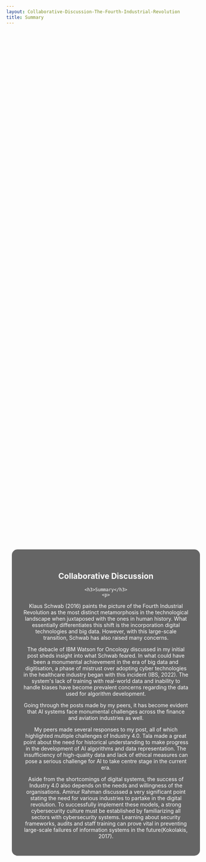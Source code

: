 ```yaml
---
layout: Collaborative-Discussion-The-Fourth-Industrial-Revolution
title: Summary
---
```



<div style="background-image: url('assets/images/banners/About-me.jpg'); background-size: cover; background-position: center; height: 90vh; width: 90vw; display: flex; justify-content: center; align-items: center; margin-left: auto; margin-right: auto; width: 100%; padding: 0; overflow: hidden; border-radius: 15px; padding-left: 15px;"> <!-- Reduced padding-left -->
  <div style="background-color: rgba(0, 0, 0, 0.6); padding: 30px; border-radius: 15px; text-align: center; max-width: 600px; color: white;">
    <h2>Collaborative Discussion</h2>
  
    <h3>Summary</h3>
    <p>
      
Klaus Schwab (2016) paints the picture of the Fourth Industrial Revolution as the most distinct metamorphosis in the technological landscape when juxtaposed with the ones in human history. What essentially differentiates this shift is the incorporation digital technologies and big data. However, with this large-scale transition, Schwab has also raised many concerns. 

The debacle of IBM Watson for Oncology discussed in my initial post sheds insight into what Schwab feared. In what could have been a monumental achievement in the era of big data and digitisation, a phase of mistrust over adopting cyber technologies in the healthcare industry began with this incident (IBS, 2022). The system's lack of training with real-world data and inability to handle biases have become prevalent concerns regarding the data used for algorithm development. 

Going through the posts made by my peers, it has become evident that AI systems face monumental challenges across the finance and aviation industries as well. 

My peers made several responses to my post, all of which highlighted multiple challenges of Industry 4.0. Tala made a great point about the need for historical understanding to make progress in the development of AI algorithms and data representation. The insufficiency of high-quality data and lack of ethical measures can pose a serious challenge for AI to take centre stage in the current era. 

Aside from the shortcomings of digital systems, the success of Industry 4.0 also depends on the needs and willingness of the organisations. Aminur Rahman discussed a very significant point stating the need for various industries to partake in the digital revolution. To successfully implement these models, a strong cybersecurity culture must be established by familiarizing all sectors with cybersecurity systems. Learning about security frameworks, audits and staff training can prove vital in preventing large-scale failures of information systems in the future(Kokolakis, 2017).
    </p>

  </div>
</div>
